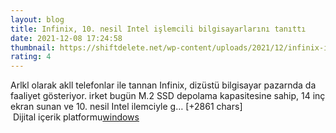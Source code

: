 ```yaml
--- 
layout: blog
title: Infinix, 10. nesil Intel işlemcili bilgisayarlarını tanıttı
date: 2021-12-08 17:24:58
thumbnail: https://shiftdelete.net/wp-content/uploads/2021/12/infinix-inbook-x1-ozellikleri-fiyati.jpg
rating: 4
---
```

Arlkl olarak akll telefonlar ile tannan Infinix, dizüstü bilgisayar pazarnda da faaliyet gösteriyor. irket bugün M.2 SSD depolama kapasitesine sahip, 14 inç ekran sunan ve 10. nesil Intel ilemciyle g… [+2861 chars]</br>&nbsp;Dijital içerik platformu<a href="https://www.techno-light.net/">windows</a>